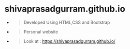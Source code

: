 # shivaprasadgurram.github.io
- >Developed Using HTML,CSS and Bootstrap
- >Personal website
- >Look at : https://shivaprasadgurram.github.io/
